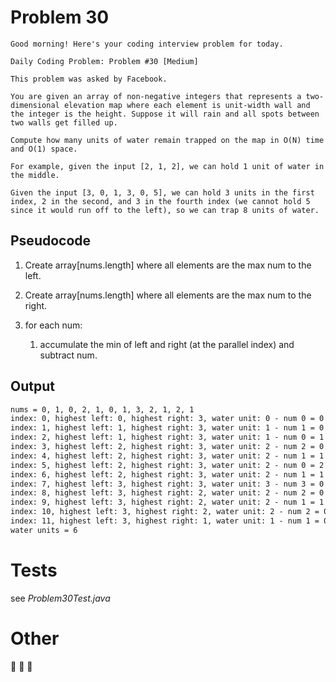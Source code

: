 # Problem 30

````
Good morning! Here's your coding interview problem for today.

Daily Coding Problem: Problem #30 [Medium]

This problem was asked by Facebook.

You are given an array of non-negative integers that represents a two-dimensional elevation map where each element is unit-width wall and the integer is the height. Suppose it will rain and all spots between two walls get filled up.

Compute how many units of water remain trapped on the map in O(N) time and O(1) space.

For example, given the input [2, 1, 2], we can hold 1 unit of water in the middle.

Given the input [3, 0, 1, 3, 0, 5], we can hold 3 units in the first index, 2 in the second, and 3 in the fourth index (we cannot hold 5 since it would run off to the left), so we can trap 8 units of water.
````

## Pseudocode

1. Create array[nums.length] where all elements are the max num to the left.
2. Create array[nums.length] where all elements are the max num to the right.
3. for each num:

    1. accumulate the min of left and right (at the parallel index) and subtract num.



## Output

````dtd
nums = 0, 1, 0, 2, 1, 0, 1, 3, 2, 1, 2, 1
index: 0, highest left: 0, highest right: 3, water unit: 0 - num 0 = 0
index: 1, highest left: 1, highest right: 3, water unit: 1 - num 1 = 0
index: 2, highest left: 1, highest right: 3, water unit: 1 - num 0 = 1
index: 3, highest left: 2, highest right: 3, water unit: 2 - num 2 = 0
index: 4, highest left: 2, highest right: 3, water unit: 2 - num 1 = 1
index: 5, highest left: 2, highest right: 3, water unit: 2 - num 0 = 2
index: 6, highest left: 2, highest right: 3, water unit: 2 - num 1 = 1
index: 7, highest left: 3, highest right: 3, water unit: 3 - num 3 = 0
index: 8, highest left: 3, highest right: 2, water unit: 2 - num 2 = 0
index: 9, highest left: 3, highest right: 2, water unit: 2 - num 1 = 1
index: 10, highest left: 3, highest right: 2, water unit: 2 - num 2 = 0
index: 11, highest left: 3, highest right: 1, water unit: 1 - num 1 = 0
water units = 6
````

# Tests

see *Problem30Test.java*

# Other

🍺 🍺 🍺

